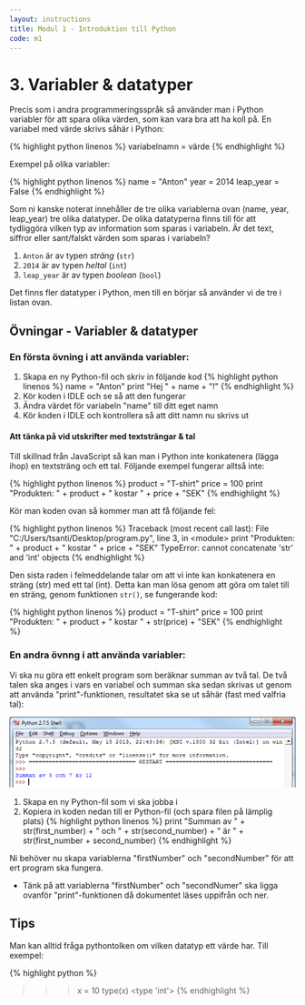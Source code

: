 ```yaml
---
layout: instructions
title: Modul 1 - Introduktion till Python
code: m1
---
```


# 3. Variabler & datatyper

Precis som i andra programmeringsspråk så använder man i Python variabler för att spara olika värden, som kan vara bra att ha koll på. En variabel med värde skrivs såhär i Python:

{% highlight python linenos %}
variabelnamn = värde
{% endhighlight %}

Exempel på olika variabler:

{% highlight python linenos %}
name = "Anton"
year = 2014
leap_year = False
{% endhighlight %}

Som ni kanske noterat innehåller de tre olika variablerna ovan (name, year, leap_year) tre olika datatyper. De olika datatyperna finns till för att tydliggöra vilken typ av information som sparas i variabeln. Är det text, siffror eller sant/falskt värden som sparas i variabeln?

1. `Anton` är av typen *sträng* (`str`)
2. `2014` är av typen *heltal* (`int`)
3. `leap_year` är av typen *boolean* (`bool`)

Det finns fler datatyper i Python, men till en börjar så använder vi de tre i listan ovan.

## Övningar - Variabler & datatyper

### En första övning i att använda variabler:

1. Skapa en ny Python-fil och skriv in följande kod
{% highlight python linenos %}
name = "Anton"
print "Hej " + name + "!"
{% endhighlight %}
2. Kör koden i IDLE och se så att den fungerar
3. Ändra värdet för variabeln "name" till ditt eget namn
4. Kör koden i IDLE och kontrollera så att ditt namn nu skrivs ut

#### Att tänka på vid utskrifter med textsträngar & tal

Till skillnad från JavaScript så kan man i Python inte konkatenera (lägga ihop) en textsträng och ett tal. Följande exempel fungerar alltså inte:

{% highlight python linenos %}
product = "T-shirt"
price = 100
print "Produkten: " + product + " kostar " + price + "SEK"
{% endhighlight %}

Kör man koden ovan så kommer man att få följande fel:

{% highlight python linenos %}
Traceback (most recent call last):
File "C:/Users/tsanti/Desktop/program.py", line 3, in &lt;module&gt;
print "Produkten: " + product + " kostar " + price + "SEK"
TypeError: cannot concatenate 'str' and 'int' objects
{% endhighlight %}

Den sista raden i felmeddelande talar om att vi inte kan konkatenera en sträng (str) med ett tal (int). Detta kan man lösa genom att göra om talet till en sträng, genom funktionen `str()`, se fungerande kod:

{% highlight python linenos %}
product = "T-shirt"
price = 100
print "Produkten: " + product + " kostar " + str(price) + "SEK"
{% endhighlight %}

### En andra övnng i att använda variabler:

Vi ska nu göra ett enkelt program som beräknar summan av två tal. De två talen ska anges i vars en variabel och summan ska sedan skrivas ut genom att använda "print"-funktionen, resultatet ska se ut såhär (fast med valfria tal):

![Idle](images/idle5.png)

1. Skapa en ny Python-fil som vi ska jobba i
2. Kopiera in koden nedan till er Python-fil (och spara filen på lämplig plats)
{% highlight python linenos %}
print "Summan av " + str(first_number) + " och " + str(second_number) + " är " + str(first_number + second_number)
{% endhighlight %}

Ni behöver nu skapa variablerna "firstNumber" och "secondNumber" för att ert program ska fungera.

* Tänk på att variablerna "firstNumber" och "secondNumer" ska ligga ovanför "print"-funktionen då dokumentet läses uppifrån och ner.

## Tips

Man kan alltid fråga pythontolken om vilken datatyp ett värde har. Till exempel:

{% highlight python %}
>>> x = 10
>>> type(x)
<type 'int'>
{% endhighlight %}


